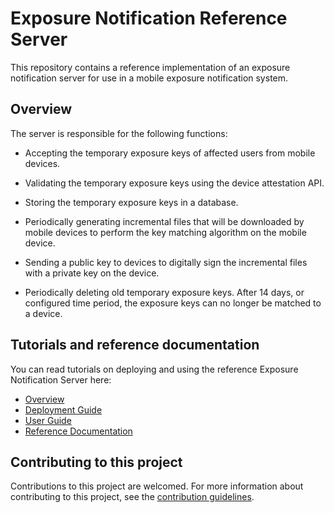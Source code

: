 # Exposure Notification Reference Server

This repository contains a reference implementation of an exposure notification
server for use in a mobile exposure notification system.

## Overview

The server is responsible for the following functions:

* Accepting the temporary exposure keys of affected users from mobile devices.

* Validating the temporary exposure keys using the device attestation API.

* Storing the temporary exposure keys in a database.

* Periodically generating incremental files that will be downloaded by mobile
  devices to perform the key matching algorithm on the mobile device.

* Sending a public key to devices to digitally sign the incremental files with
  a private key on the device.

* Periodically deleting old temporary exposure keys. After 14 days, or
  configured time period, the exposure keys can no longer be matched to a device.

## Tutorials and reference documentation

You can read tutorials on deploying and using the reference Exposure Notification
Server here:

* [Overview](docs/index)
* [Deployment Guide](docs/deploying)
* [User Guide](docs/user-guide)
* [Reference Documentation](https://godoc.org/github.com/google/exposure-notifications-server)

## Contributing to this project

Contributions to this project are welcomed. For more information about
contributing to this project, see the [contribution guidelines](CONTRIBUTING).